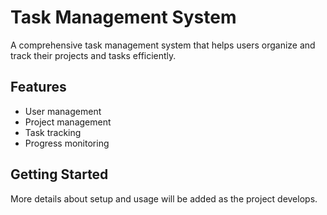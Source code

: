 # Task Management System

A comprehensive task management system that helps users organize and track their projects and tasks efficiently.

## Features

- User management
- Project management
- Task tracking
- Progress monitoring

## Getting Started

More details about setup and usage will be added as the project develops. 